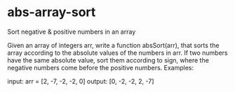 # abs-array-sort

Sort negative & positive numbers in an array

Given an array of integers arr, write a function absSort(arr), that sorts the array according to the absolute values of the numbers in arr. If two numbers have the same absolute value, sort them according to sign, where the negative numbers come before the positive numbers.
Examples:

input:	arr = [2, -7, -2, -2, 0]
output: [0, -2, -2, 2, -7]
